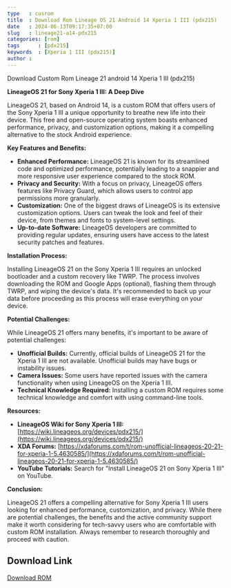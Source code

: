 ```yaml
---
type   : cusrom
title  : Download Rom Lineage OS 21 Android 14 Xperia 1 III (pdx215)
date   : 2024-06-13T09:17:35+07:00
slug   : lineage21-a14-pdx215
categories: [rom]
tags      : [pdx215]
keywords  : [Xperia 1 III (pdx215)]
author : 
---
```


Download Custom Rom Lineage 21 android 14 Xperia 1 III (pdx215)

**LineageOS 21 for Sony Xperia 1 III: A Deep Dive**

LineageOS 21, based on Android 14, is a custom ROM that offers users of the Sony Xperia 1 III a unique opportunity to breathe new life into their device. This free and open-source operating system boasts enhanced performance, privacy, and customization options, making it a compelling alternative to the stock Android experience.

**Key Features and Benefits:**

* **Enhanced Performance:** LineageOS 21 is known for its streamlined code and optimized performance, potentially leading to a snappier and more responsive user experience compared to the stock ROM.
* **Privacy and Security:** With a focus on privacy, LineageOS offers features like Privacy Guard, which allows users to control app permissions more granularly.
* **Customization:** One of the biggest draws of LineageOS is its extensive customization options. Users can tweak the look and feel of their device, from themes and fonts to system-level settings.
* **Up-to-date Software:** LineageOS developers are committed to providing regular updates, ensuring users have access to the latest security patches and features.

**Installation Process:**

Installing LineageOS 21 on the Sony Xperia 1 III requires an unlocked bootloader and a custom recovery like TWRP. The process involves downloading the ROM and Google Apps (optional), flashing them through TWRP, and wiping the device's data. It's recommended to back up your data before proceeding as this process will erase everything on your device.

**Potential Challenges:**

While LineageOS 21 offers many benefits, it's important to be aware of potential challenges:

* **Unofficial Builds:** Currently, official builds of LineageOS 21 for the Xperia 1 III are not available. Unofficial builds may have bugs or instability issues.
* **Camera Issues:** Some users have reported issues with the camera functionality when using LineageOS on the Xperia 1 III.
* **Technical Knowledge Required:** Installing a custom ROM requires some technical knowledge and comfort with using command-line tools.

**Resources:**

* **LineageOS Wiki for Sony Xperia 1 III:** [https://wiki.lineageos.org/devices/pdx215/](https://wiki.lineageos.org/devices/pdx215/)
* **XDA Forums:** [https://xdaforums.com/t/rom-unofficial-lineageos-20-21-for-xperia-1-5.4630585/](https://xdaforums.com/t/rom-unofficial-lineageos-20-21-for-xperia-1-5.4630585/)
* **YouTube Tutorials:** Search for "Install LineageOS 21 on Sony Xperia 1 III" on YouTube.

**Conclusion:**

LineageOS 21 offers a compelling alternative for Sony Xperia 1 III users looking for enhanced performance, customization, and privacy. While there are potential challenges, the benefits and the active community support make it worth considering for tech-savvy users who are comfortable with custom ROM installation. Always remember to research thoroughly and proceed with caution.


## Download Link
[Download ROM](https://t.me/wahyu6070files/664?single)


